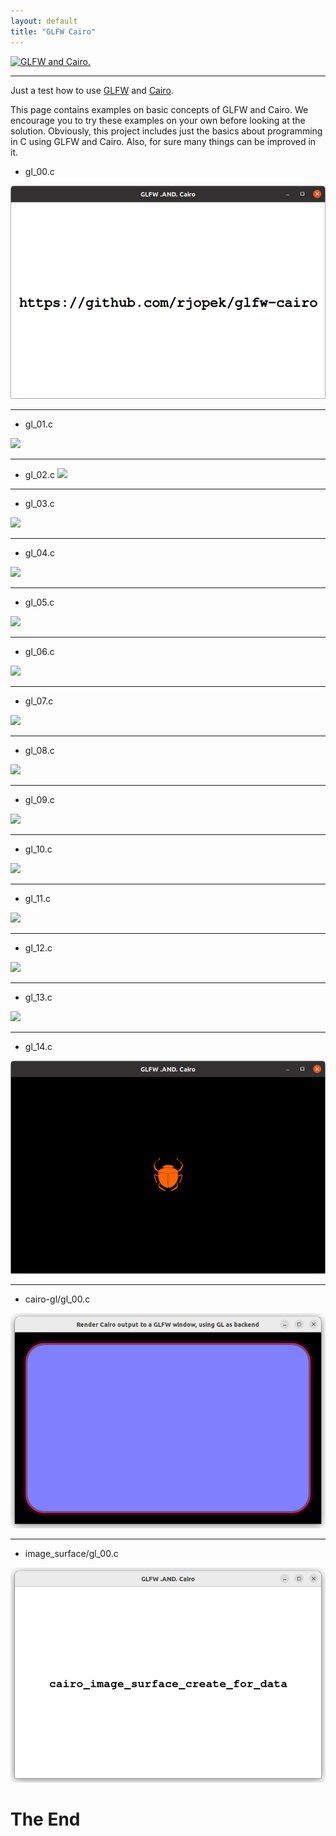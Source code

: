 ```yaml
---
layout: default
title: "GLFW Cairo"
---
```


[![GLFW and Cairo.](assets/img/glfw-cairo.svg)](https://github.com/rjopek/gl)

---

Just a test how to use [GLFW](https://www.glfw.org/) and [Cairo](https://www.cairographics.org/).

This page contains examples on basic concepts of GLFW and Cairo. We encourage you to try these examples on your own before looking at the solution. Obviously, this project includes just the basics about programming in C using GLFW and Cairo. Also, for sure many things can be improved in it.

- gl_00.c

[![](assets/img/gl_00.png)](https://github.com/rjopek/gl/blob/main/examples/cairo-xlib/gl_00.c)

---
- gl_01.c

[![](assets/img/gl_01.png)](https://github.com/rjopek/gl/blob/main/examples/cairo-xlib/gl_01.c)

---

- gl_02.c
[![](assets/img/gl_02.png)](https://github.com/rjopek/gl/blob/main/examples/cairo-xlib/gl_02.c)

---
- gl_03.c

[![](assets/img/gl_03.png)](https://github.com/rjopek/gl/blob/main/examples/cairo-xlib/gl_03.c)

---
- gl_04.c

[![](assets/img/gl_04.png)](https://github.com/rjopek/gl/blob/main/examples/cairo-xlib/gl_04.c)

---
- gl_05.c

[![](assets/img/gl_05.png)](https://github.com/rjopek/gl/blob/main/examples/cairo-xlib/gl_05.c)

---
- gl_06.c

[![](assets/img/gl_06.png)](https://github.com/rjopek/gl/blob/main/examples/cairo-xlib/gl_06.c)

---
- gl_07.c

[![](assets/img/gl_07.png)](https://github.com/rjopek/gl/blob/main/examples/cairo-xlib/gl_07.c)

---
- gl_08.c

[![](assets/img/gl_08.png)](https://github.com/rjopek/gl/blob/main/examples/cairo-xlib/gl_08.c)

---
- gl_09.c

[![](assets/img/gl_09.png)](https://github.com/rjopek/gl/blob/main/examples/cairo-xlib/gl_09.c)

---
- gl_10.c

[![](assets/img/gl_10.png)](https://github.com/rjopek/gl/blob/main/examples/cairo-xlib/gl_10.c)

---
- gl_11.c

[![](assets/img/gl_11.png)](https://github.com/rjopek/gl/blob/main/examples/cairo-xlib/gl_11.c)

---

- gl_12.c

[![](assets/img/gl_12.png)](https://github.com/rjopek/gl/blob/main/examples/cairo-xlib/gl_12.c)

---

- gl_13.c

[![](assets/img/gl_13.png)](https://github.com/rjopek/gl/blob/main/examples/cairo-xlib/gl_13.c)

---

- gl_14.c

[![](assets/img/gl_14.png)](https://github.com/rjopek/gl/blob/main/examples/cairo-xlib/gl_14.c)

---

- cairo-gl/gl_00.c

[![](assets/img/gl_15.png)](https://github.com/rjopek/gl/blob/main/examples/cairo-gl/gl_00.c)

---

- image_surface/gl_00.c

[![](assets/img/image_surface/gl_00.png)](https://github.com/rjopek/gl/blob/main/examples/image_surface/gl_00.c)

# The End
